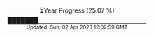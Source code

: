 <p align="center">
⏳Year Progress (25.07 %) <br>
███████▁▁▁▁▁▁▁▁▁▁▁▁▁▁▁▁▁▁▁▁▁▁▁ <br>
<sub>Updated: Sun, 02 Apr 2023 12:02:59 GMT</sub>
</p>

